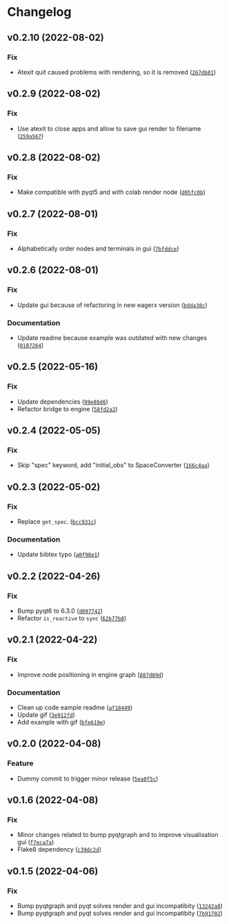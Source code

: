 # Changelog

<!--next-version-placeholder-->

## v0.2.10 (2022-08-02)
### Fix
* Atexit quit caused problems with rendering, so it is removed ([`267db81`](https://github.com/eager-dev/eagerx_gui/commit/267db810e9532acc88a606257b3d37a8dc5c5fb6))

## v0.2.9 (2022-08-02)
### Fix
* Use atexit to close apps and allow to save gui render to filename ([`259a567`](https://github.com/eager-dev/eagerx_gui/commit/259a567530740c2e792b32ab98e3434c9ec31879))

## v0.2.8 (2022-08-02)
### Fix
* Make compatible with pyqt5 and with colab render node ([`d05fc0b`](https://github.com/eager-dev/eagerx_gui/commit/d05fc0ba5fe42be51f160ee71a7b7fb1ab5bb097))

## v0.2.7 (2022-08-01)
### Fix
* Alphabetically order nodes and terminals in gui ([`7bfddce`](https://github.com/eager-dev/eagerx_gui/commit/7bfddcee0a7f0be6b88b0eb8f0e2acaf4ff7c5c2))

## v0.2.6 (2022-08-01)
### Fix
* Update gui because of refactoring in new eagerx version ([`bdda38c`](https://github.com/eager-dev/eagerx_gui/commit/bdda38c50b26aa0cc152e58826625f8fcec3e2f8))

### Documentation
* Update readme because example was outdated with new changes ([`0187264`](https://github.com/eager-dev/eagerx_gui/commit/01872645377d2321e29e9eb7fd8709e3195ba433))

## v0.2.5 (2022-05-16)
### Fix
* Update dependencies ([`99e88d6`](https://github.com/eager-dev/eagerx_gui/commit/99e88d6f310044eba42a3ff01443ed24f4366833))
* Refactor bridge to engine ([`58fd2a2`](https://github.com/eager-dev/eagerx_gui/commit/58fd2a2c193771a589b91ccb59df0c1b82cbe791))

## v0.2.4 (2022-05-05)
### Fix
* Skip "spec" keyword, add "initial_obs" to SpaceConverter ([`166c4aa`](https://github.com/eager-dev/eagerx_gui/commit/166c4aa034db305516423169405d4de1bcdb88e2))

## v0.2.3 (2022-05-02)
### Fix
* Replace `get_spec`. ([`bcc931c`](https://github.com/eager-dev/eagerx_gui/commit/bcc931cd5fc8edbf953a89187cf46a9b343c9ed5))

### Documentation
* Update  bibtex typo ([`a0f98e1`](https://github.com/eager-dev/eagerx_gui/commit/a0f98e13641289f38965e7a5cae255d95d35643d))

## v0.2.2 (2022-04-26)
### Fix
* Bump pyqt6 to 6.3.0 ([`d097742`](https://github.com/eager-dev/eagerx_gui/commit/d0977422046619a2b8fd9c30a38b9dfe7430eb9d))
* Refactor `is_reactive` to `sync` ([`62b77b8`](https://github.com/eager-dev/eagerx_gui/commit/62b77b847d1d3f64783a1e6de5d539cc89bc4e94))

## v0.2.1 (2022-04-22)
### Fix
* Improve node positioning in engine graph ([`887d89d`](https://github.com/eager-dev/eagerx_gui/commit/887d89da777d657b93f183410a2385867585d23e))

### Documentation
* Clean up code eample readme ([`af18449`](https://github.com/eager-dev/eagerx_gui/commit/af18449a725414a034d2075e48655072de632b91))
* Update gif ([`3e912fd`](https://github.com/eager-dev/eagerx_gui/commit/3e912fd008444b2fd049d8ae6382e27b7567d5fb))
* Add example with gif ([`bfe619e`](https://github.com/eager-dev/eagerx_gui/commit/bfe619e9a8ae1ed7006c33bf60324f4748d07129))

## v0.2.0 (2022-04-08)
### Feature
* Dummy commit to trigger minor release ([`5ea0f5c`](https://github.com/eager-dev/eagerx_gui/commit/5ea0f5ca42853befa8f7a0c54941bf8eb6e8c77d))

## v0.1.6 (2022-04-08)
### Fix
* Minor changes related to bump pyqtgraph and to improve visualisation gui ([`f7eca7a`](https://github.com/eager-dev/eagerx_gui/commit/f7eca7a8ef841be6437f73cb92c88f37bcac2c50))
* Flake8 dependency ([`c39dc2d`](https://github.com/eager-dev/eagerx_gui/commit/c39dc2db765dabdcb1c2132d62ef358d47e186bc))

## v0.1.5 (2022-04-06)
### Fix
* Bump pyqtgraph and pyqt solves render and gui incompatibity ([`13242a8`](https://github.com/eager-dev/eagerx_gui/commit/13242a8e4ae9551901de6f4714f0f46634c7b5a6))
* Bump pyqtgraph and pyqt solves render and gui incompatibity ([`7b91702`](https://github.com/eager-dev/eagerx_gui/commit/7b91702fa9f72268ae4916380002260c99a3d2c2))
